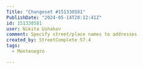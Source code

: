 ```yaml
---
Title: "Changeset #151330581"
PublishDate: "2024-05-14T20:12:41Z"
id: 151330581
user: Nikita Ushakov
comment: Specify street/place names to addresses
created_by: StreetComplete 57.4
tags:
  - Montenegro

---
```

